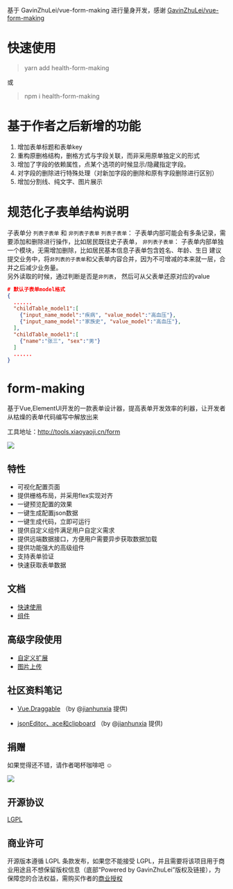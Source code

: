 基于 GavinZhuLei/vue-form-making 进行量身开发，感谢 [GavinZhuLei/vue-form-making](https://github.com/GavinZhuLei/vue-form-making)

# 快速使用
> yarn add health-form-making

或  

> npm i health-form-making

# 基于作者之后新增的功能
1. 增加表单标题和表单key
2. 重构原删格结构，删格方式与字段关联，而非采用原单独定义的形式
3. 增加了字段的依赖属性，点某个选项的时候显示/隐藏指定字段。
4. 对字段的删除进行特殊处理（对新加字段的删除和原有字段删除进行区别）
5. 增加分割线、纯文字、图片展示

# 规范化子表单结构说明
子表单分 `列表子表单` 和 `非列表子表单`
`列表子表单`： 子表单内部可能会有多条记录，需要添加和删除进行操作，比如居民既往史子表单，
`非列表子表单`： 子表单内部单独一个模块，无需增加删除，比如居民基本信息子表单包含姓名、年龄、生日
建议提交业务中，将`非列表的子表单`和父表单内容合并，因为不可增减的本来就一层，合并之后减少业务量。  
另外读取的时候，通过判断是否是`非列表`， 然后可从父表单还原对应的value

```json
# 默认子表单model格式
{
  ......
  "childTable_model1":[
    {"input_name_model":"疾病", "value_model":"高血压"},
    {"input_name_model":"家族史", "value_model":"高血压"},
  ],
  "childTable_model1":[
    {"name":"张三", "sex":"男"}
  ]
  ......
}
````

# form-making
基于Vue,ElementUI开发的一款表单设计器，提高表单开发效率的利器，让开发者从枯燥的表单代码编写中解放出来

工具地址：http://tools.xiaoyaoji.cn/form

![](https://user-gold-cdn.xitu.io/2018/9/27/1661a6cd60454273)

## 特性

* 可视化配置页面
* 提供栅格布局，并采用flex实现对齐
* 一键预览配置的效果
* 一键生成配置json数据
* 一键生成代码，立即可运行
* 提供自定义组件满足用户自定义需求
* 提供远端数据接口，方便用户需要异步获取数据加载
* 提供功能强大的高级组件
* 支持表单验证
* 快速获取表单数据

## 文档

* [快速使用](https://www.yuque.com/zhulei-sbpfz/ua9nar/mdgwki)
* [组件](https://www.yuque.com/zhulei-sbpfz/ua9nar/vtebqs)

## 高级字段使用

* [自定义扩展](https://github.com/GavinZhuLei/vue-form-making/blob/master/doc/blank.md "自定义扩展")
* [图片上传](https://github.com/GavinZhuLei/vue-form-making/blob/master/doc/imgupload.md "图片上传")

## 社区资料笔记

* [Vue.Draggable](https://note.youdao.com/share/?id=f525c8897d9d7f6648bc28d59f5d03f4&type=note#/) （by @[jianhunxia](https://github.com/jianhunxia) 提供)

* [jsonEditor、ace和clipboard](https://note.youdao.com/share/?id=4cb3b53c76cb9f5f733f171529f71501&type=note#/) （by @[jianhunxia](https://github.com/jianhunxia) 提供)

## 捐赠 

如果觉得还不错，请作者喝杯咖啡吧 ☺

![](https://user-gold-cdn.xitu.io/2018/10/28/166ba780bb01fef7?w=2304&h=1050&f=jpeg&s=197327)

## 开源协议

[LGPL](https://opensource.org/licenses/LGPL-3.0)

## 商业许可

开源版本遵循 LGPL 条款发布，如果您不能接受 LGPL，并且需要将该项目用于商业用途且不想保留版权信息（底部“Powered by GavinZhuLei”版权及链接），为保障您的合法权益，需购买作者的[商业授权](http://tools.xiaoyaoji.cn/form/#/price)
